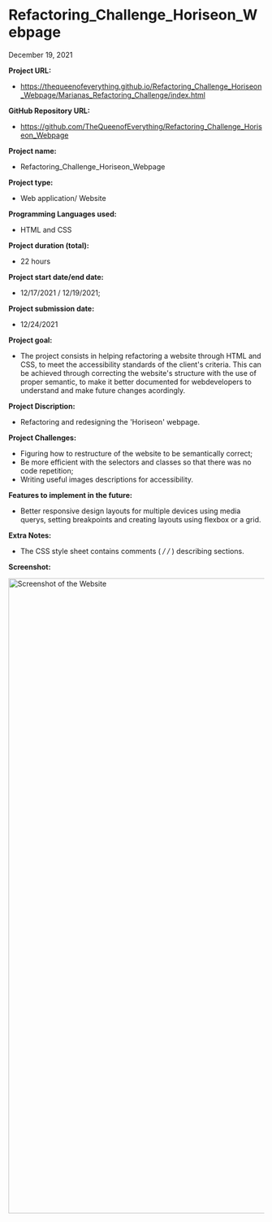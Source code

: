 # Refactoring_Challenge_Horiseon_Webpage

December 19,  2021

**Project URL:** 
- https://thequeenofeverything.github.io/Refactoring_Challenge_Horiseon_Webpage/Marianas_Refactoring_Challenge/index.html


**GitHub Repository URL:** 
- https://github.com/TheQueenofEverything/Refactoring_Challenge_Horiseon_Webpage


**Project name:** 
- Refactoring_Challenge_Horiseon_Webpage


**Project type:** 
- Web application/ Website


**Programming Languages used:** 
- HTML and CSS


**Project duration (total):** 
- 22 hours


**Project start date/end date:** 
- 12/17/2021 / 12/19/2021;


**Project submission date:** 
- 12/24/2021


**Project goal:** 
- The project consists in helping refactoring a website through HTML and CSS, to meet the accessibility standards of the client's criteria. This can be achieved through correcting the website's structure with the use of proper semantic, to make it better documented for webdevelopers to understand and make future changes acordingly.



**Project Discription:**
- Refactoring and redesigning the 'Horiseon' webpage. 


**Project Challenges:**
- Figuring how to restructure of the website to be semantically correct;
- Be more efficient with the selectors and classes so that there was no code repetition; 
- Writing useful images descriptions for accessibility.


**Features to implement in the future:**
- Better responsive design layouts for multiple devices using media querys, setting breakpoints and creating layouts using flexbox or a grid. 



**Extra Notes:**
- The CSS style sheet contains comments ( */ /* ) describing sections.





**Screenshot:**

<img width="1249" alt="Screenshot of the Website" src="https://user-images.githubusercontent.com/65464431/147425197-959bf46a-26cc-4d3f-be8d-1dab990eac9f.png">
